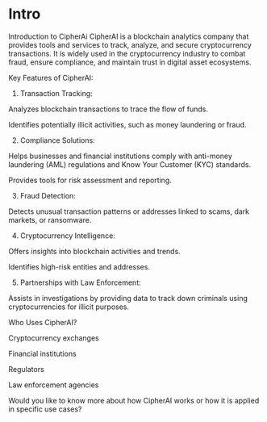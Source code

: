 # Intro
Introduction to CipherAi
CipherAI is a blockchain analytics company that provides tools and services to track, analyze, and secure cryptocurrency transactions. It is widely used in the cryptocurrency industry to combat fraud, ensure compliance, and maintain trust in digital asset ecosystems.

Key Features of CipherAI:

1. Transaction Tracking:

Analyzes blockchain transactions to trace the flow of funds.

Identifies potentially illicit activities, such as money laundering or fraud.



2. Compliance Solutions:

Helps businesses and financial institutions comply with anti-money laundering (AML) regulations and Know Your Customer (KYC) standards.

Provides tools for risk assessment and reporting.



3. Fraud Detection:

Detects unusual transaction patterns or addresses linked to scams, dark markets, or ransomware.



4. Cryptocurrency Intelligence:

Offers insights into blockchain activities and trends.

Identifies high-risk entities and addresses.



5. Partnerships with Law Enforcement:

Assists in investigations by providing data to track down criminals using cryptocurrencies for illicit purposes.




Who Uses CipherAI?

Cryptocurrency exchanges

Financial institutions

Regulators

Law enforcement agencies

Would you like to know more about how CipherAI works or how it is applied in specific use cases?
